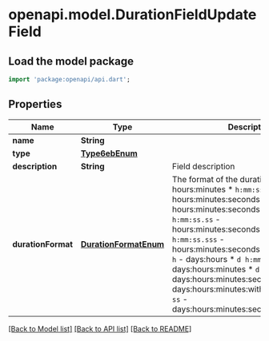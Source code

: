 # openapi.model.DurationFieldUpdateField

## Load the model package
```dart
import 'package:openapi/api.dart';
```

## Properties
Name | Type | Description | Notes
------------ | ------------- | ------------- | -------------
**name** | **String** |  | [optional] 
**type** | [**Type6ebEnum**](Type6ebEnum.md) |  | [optional] 
**description** | **String** | Field description | [optional] 
**durationFormat** | [**DurationFormatEnum**](DurationFormatEnum.md) | The format of the duration.  * `h:mm` - hours:minutes * `h:mm:ss` - hours:minutes:seconds * `h:mm:ss.s` - hours:minutes:seconds:deciseconds * `h:mm:ss.ss` - hours:minutes:seconds:centiseconds * `h:mm:ss.sss` - hours:minutes:seconds:milliseconds * `d h` - days:hours * `d h:mm` - days:hours:minutes * `d h:mm:ss` - days:hours:minutes:seconds * `d h mm` - days:hours:minutes:with_spaces * `d h mm ss` - days:hours:minutes:seconds:with_spaces | [optional] 

[[Back to Model list]](../README.md#documentation-for-models) [[Back to API list]](../README.md#documentation-for-api-endpoints) [[Back to README]](../README.md)


